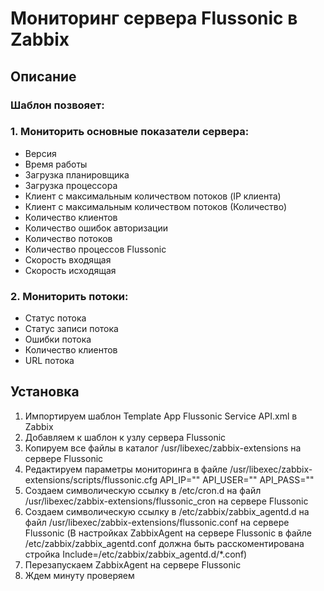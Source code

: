 # Мониторинг сервера Flussonic в Zabbix
## Описание
### Шаблон позвояет:
### 1. Мониторить основные показатели сервера:
* Версия
* Время работы
* Загрузка планировщика
* Загрузка процессора
* Клиент с максимальным количеством потоков (IP клиента)
* Клиент с максимальным количеством потоков (Количество)
* Количество клиентов
* Количество ошибок авторизации
* Количество потоков
* Количество процессов Flussonic
* Скорость входящая
* Скорость исходящая
### 2. Мониторить потоки:
* Статус потока
* Статус записи потока
* Ошибки потока
* Количество клиентов
* URL потока
## Установка
1. Импортируем шаблон Template App Flussonic Service API.xml в Zabbix
2. Добавляем к шаблон к узлу сервера Flussonic
3. Копируем все файлы в каталог /usr/libexec/zabbix-extensions на сервере Flussonic
4. Редактируем параметры мониторинга в файле /usr/libexec/zabbix-extensions/scripts/flussonic.cfg
API_IP=""
API_USER=""
API_PASS=""
5. Создаем символическую ссылку в /etc/cron.d на файл /usr/libexec/zabbix-extensions/flussonic_cron на сервере Flussonic
6. Создаем символическую ссылку в /etc/zabbix/zabbix_agentd.d на файл /usr/libexec/zabbix-extensions/flussonic.conf на сервере Flussonic
(В настройках ZabbixAgent на сервере Flussonic в файле /etc/zabbix/zabbix_agentd.conf должна быть расскоментирована стройка Include=/etc/zabbix/zabbix_agentd.d/*.conf)
7. Перезапускаем ZabbixAgent на сервере Flussonic
8. Ждем минуту проверяем
